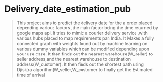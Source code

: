 # Delivery_date_estimation_pub



> This project aims to predict the delivery date for the a order placed depending various factors ,the main factor being the time returned by google maps api.
> It tries to mimic a courier delivery service ,with various hubs placed to map requirements pan India.
> It Makes a fully connected graph with weights found out by machine learning on various dummy variables which can be modified 
depending upon your use case.
> It then finds out the nearest warehouse(W_seller) to seller address,and the nearest warehouse to destination address(W_customer).
> It then finds out the shortest path using Djisktra algorithm(W_seller,W_customer to finally get the Estimated time of arrival
